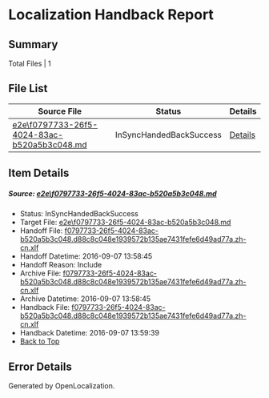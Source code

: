 # <a name='report-top'></a> Localization Handback Report

## Summary
 Total Files | 1

## File List
 Source File | Status | Details 
 ----------- | ------ | ------- 
 [e2e\f0797733-26f5-4024-83ac-b520a5b3c048.md](https://github.com/OpenLocalizationTestOrg/ol-test0/blob/0f25a9dc568b722ac6b3d7434047882799dfc50b/e2e/f0797733-26f5-4024-83ac-b520a5b3c048.md) | InSyncHandedBackSuccess | [Details](#eb2d812bb1f747ca1e42e845c9e02c544a3317d41)

## Item Details
##### <a name='eb2d812bb1f747ca1e42e845c9e02c544a3317d41'></a> Source: [e2e\f0797733-26f5-4024-83ac-b520a5b3c048.md](https://github.com/OpenLocalizationTestOrg/ol-test0/blob/0f25a9dc568b722ac6b3d7434047882799dfc50b/e2e/f0797733-26f5-4024-83ac-b520a5b3c048.md)
* Status: InSyncHandedBackSuccess
* Target File: [e2e\f0797733-26f5-4024-83ac-b520a5b3c048.md](https://github.com/OpenLocalizationTestOrg/ol-test0-zhcn/blob/01d16d7736efbbe97f10acfd3ba9c61aae55a897/e2e/f0797733-26f5-4024-83ac-b520a5b3c048.md)
* Handoff File: [f0797733-26f5-4024-83ac-b520a5b3c048.d88c8c048e1939572b135ae7431fefe6d49ad77a.zh-cn.xlf](https://github.com/OpenLocalizationTestOrg/ol-test0-handoff/blob/177e24527875af9515a0927326ed8baa0fe4dd55/ol-handoff/OpenLocalizationTestOrg/ol-test0-zhcn/yuwzho/ht/f0797733-26f5-4024-83ac-b520a5b3c048.d88c8c048e1939572b135ae7431fefe6d49ad77a.zh-cn.xlf)
* Handoff Datetime: 2016-09-07 13:58:45
* Handoff Reason: Include
* Archive File: [f0797733-26f5-4024-83ac-b520a5b3c048.d88c8c048e1939572b135ae7431fefe6d49ad77a.zh-cn.xlf](https://github.com/OpenLocalizationTestOrg/ol-test0-handoff/blob/21c6408aa03cd69af8e746dbedb83a3ab00d9ace/ol-archive/OpenLocalizationTestOrg/ol-test0-zhcn/yuwzho/ht/f0797733-26f5-4024-83ac-b520a5b3c048.d88c8c048e1939572b135ae7431fefe6d49ad77a.zh-cn.xlf)
* Archive Datetime: 2016-09-07 13:58:45
* Handback File: [f0797733-26f5-4024-83ac-b520a5b3c048.d88c8c048e1939572b135ae7431fefe6d49ad77a.zh-cn.xlf](https://github.com/OpenLocalizationTestOrg/ol-test0-handback/blob/90c39f9b578160d907eb7c9f2d6d8e479c968d5d/ol-handback/OpenLocalizationTestOrg/ol-test0-zhcn/yuwzho/ht/f0797733-26f5-4024-83ac-b520a5b3c048.d88c8c048e1939572b135ae7431fefe6d49ad77a.zh-cn.xlf)
* Handback Datetime: 2016-09-07 13:59:39
* [Back to Top](#report-top)


## Error Details

Generated by OpenLocalization.

